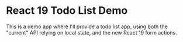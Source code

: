 # React 19 Todo List Demo

This is a demo app where I'll provide a todo list app, using both the "current" API relying on local state, and the new React 19 form actions.